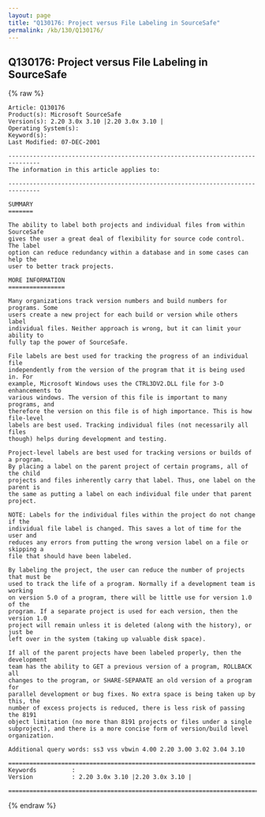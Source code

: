 ```yaml
---
layout: page
title: "Q130176: Project versus File Labeling in SourceSafe"
permalink: /kb/130/Q130176/
---
```


## Q130176: Project versus File Labeling in SourceSafe

{% raw %}

	Article: Q130176
	Product(s): Microsoft SourceSafe
	Version(s): 2.20 3.0x 3.10 |2.20 3.0x 3.10 |
	Operating System(s): 
	Keyword(s): 
	Last Modified: 07-DEC-2001
	
	-------------------------------------------------------------------------------
	The information in this article applies to:
	
	-------------------------------------------------------------------------------
	
	SUMMARY
	=======
	
	The ability to label both projects and individual files from within SourceSafe
	gives the user a great deal of flexibility for source code control. The label
	option can reduce redundancy within a database and in some cases can help the
	user to better track projects.
	
	MORE INFORMATION
	================
	
	Many organizations track version numbers and build numbers for programs. Some
	users create a new project for each build or version while others label
	individual files. Neither approach is wrong, but it can limit your ability to
	fully tap the power of SourceSafe.
	
	File labels are best used for tracking the progress of an individual file
	independently from the version of the program that it is being used in. For
	example, Microsoft Windows uses the CTRL3DV2.DLL file for 3-D enhancements to
	various windows. The version of this file is important to many programs, and
	therefore the version on this file is of high importance. This is how file-level
	labels are best used. Tracking individual files (not necessarily all files
	though) helps during development and testing.
	
	Project-level labels are best used for tracking versions or builds of a program.
	By placing a label on the parent project of certain programs, all of the child
	projects and files inherently carry that label. Thus, one label on the parent is
	the same as putting a label on each individual file under that parent project.
	
	NOTE: Labels for the individual files within the project do not change if the
	individual file label is changed. This saves a lot of time for the user and
	reduces any errors from putting the wrong version label on a file or skipping a
	file that should have been labeled.
	
	By labeling the project, the user can reduce the number of projects that must be
	used to track the life of a program. Normally if a development team is working
	on version 5.0 of a program, there will be little use for version 1.0 of the
	program. If a separate project is used for each version, then the version 1.0
	project will remain unless it is deleted (along with the history), or just be
	left over in the system (taking up valuable disk space).
	
	If all of the parent projects have been labeled properly, then the development
	team has the ability to GET a previous version of a program, ROLLBACK all
	changes to the program, or SHARE-SEPARATE an old version of a program for
	parallel development or bug fixes. No extra space is being taken up by this, the
	number of excess projects is reduced, there is less risk of passing the 8191
	object limitation (no more than 8191 projects or files under a single
	subproject), and there is a more concise form of version/build level
	organization.
	
	Additional query words: ss3 vss vbwin 4.00 2.20 3.00 3.02 3.04 3.10
	
	======================================================================
	Keywords          :  
	Version           : 2.20 3.0x 3.10 |2.20 3.0x 3.10 |
	
	=============================================================================
	

{% endraw %}
